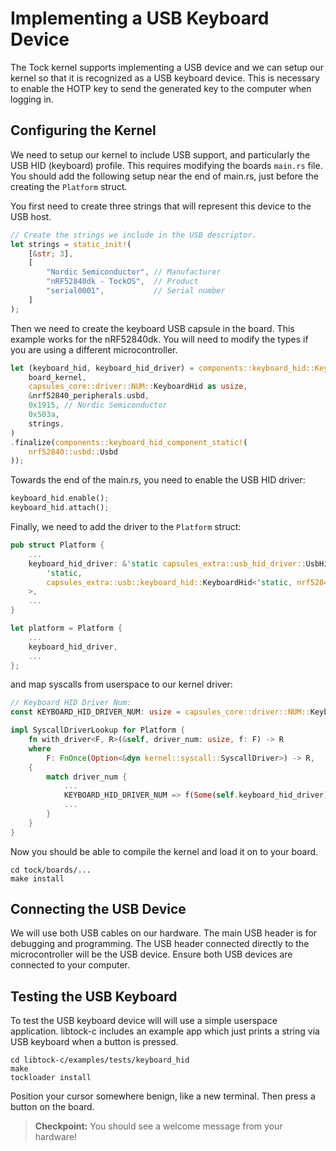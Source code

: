 # Implementing a USB Keyboard Device

The Tock kernel supports implementing a USB device and we can setup our kernel
so that it is recognized as a USB keyboard device. This is necessary to enable
the HOTP key to send the generated key to the computer when logging in.

## Configuring the Kernel

We need to setup our kernel to include USB support, and particularly the USB HID
(keyboard) profile. This requires modifying the boards `main.rs` file. You
should add the following setup near the end of main.rs, just before the creating
the `Platform` struct.

You first need to create three strings that will represent this device to the
USB host.

```rust
// Create the strings we include in the USB descriptor.
let strings = static_init!(
    [&str; 3],
    [
        "Nordic Semiconductor", // Manufacturer
        "nRF52840dk - TockOS",  // Product
        "serial0001",           // Serial number
    ]
);
```

Then we need to create the keyboard USB capsule in the board. This example works
for the nRF52840dk. You will need to modify the types if you are using a
different microcontroller.

```rust
let (keyboard_hid, keyboard_hid_driver) = components::keyboard_hid::KeyboardHidComponent::new(
    board_kernel,
    capsules_core::driver::NUM::KeyboardHid as usize,
    &nrf52840_peripherals.usbd,
    0x1915, // Nordic Semiconductor
    0x503a,
    strings,
)
.finalize(components::keyboard_hid_component_static!(
    nrf52840::usbd::Usbd
));
```

Towards the end of the main.rs, you need to enable the USB HID driver:

```rust
keyboard_hid.enable();
keyboard_hid.attach();
```

Finally, we need to add the driver to the `Platform` struct:

```rust
pub struct Platform {
	...
	keyboard_hid_driver: &'static capsules_extra::usb_hid_driver::UsbHidDriver<
	    'static,
	    capsules_extra::usb::keyboard_hid::KeyboardHid<'static, nrf52840::usbd::Usbd<'static>>,
	>,
    ...
}

let platform = Platform {
    ...
    keyboard_hid_driver,
    ...
};
```

and map syscalls from userspace to our kernel driver:

```rust
// Keyboard HID Driver Num:
const KEYBOARD_HID_DRIVER_NUM: usize = capsules_core::driver::NUM::KeyboardHid as usize;

impl SyscallDriverLookup for Platform {
    fn with_driver<F, R>(&self, driver_num: usize, f: F) -> R
    where
        F: FnOnce(Option<&dyn kernel::syscall::SyscallDriver>) -> R,
    {
        match driver_num {
        	...
            KEYBOARD_HID_DRIVER_NUM => f(Some(self.keyboard_hid_driver)),
            ...
        }
    }
}
```

Now you should be able to compile the kernel and load it on to your board.

```
cd tock/boards/...
make install
```

## Connecting the USB Device

We will use both USB cables on our hardware. The main USB header is for
debugging and programming. The USB header connected directly to the
microcontroller will be the USB device. Ensure both USB devices are connected to
your computer.

## Testing the USB Keyboard

To test the USB keyboard device will will use a simple userspace application.
libtock-c includes an example app which just prints a string via USB keyboard
when a button is pressed.

```
cd libtock-c/examples/tests/keyboard_hid
make
tockloader install
```

Position your cursor somewhere benign, like a new terminal. Then press a button
on the board.

> **Checkpoint:** You should see a welcome message from your hardware!
